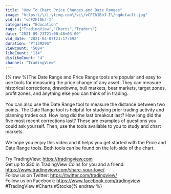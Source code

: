 ```yaml
---
title: "How To Chart Price Changes and Date Ranges"
image: "https:\/\/i.ytimg.com\/vi\/vCFZh1BbJ-I\/hqdefault.jpg"
vid_id: "vCFZh1BbJ-I"
categories: "Education"
tags: ["TradingView","Charts","Traders"]
date: "2021-09-23T21:08:48+03:00"
vid_date: "2021-04-07T21:17:59Z"
duration: "PT13M29S"
viewcount: "5084"
likeCount: "114"
dislikeCount: "4"
channel: "TradingView"
---
```

{% raw %}The Date Range and Price Range tools are popular and easy to use tools for measuring the price change of any asset. They can measure historical corrections, drawdowns, bull markets, bear markets, target zones, profit zones, and anything else you can think of in trading.<br /><br />You can also use the Date Range tool to measure the distance between two points. The Date Range tool is helpful for studying prior trading activity and planning trades out. How long did the last breakout last? How long did the five most recent corrections last? These are examples of questions you could ask yourself. Then, use the tools available to you to study and chart markets.<br /><br />We hope you enjoy this video and it helps you get started with the Price and Date Range tools. Both tools can be found on the left-side of the chart. <br /><br />Try TradingView: <a rel="nofollow" target="blank" href="https://tradingview.com">https://tradingview.com</a><br />Get up to $30 in TradingView Coins for you and a friend: <a rel="nofollow" target="blank" href="https://www.tradingview.com/share-your-love/">https://www.tradingview.com/share-your-love/</a><br />Follow us on Twitter: <a rel="nofollow" target="blank" href="https://twitter.com/tradingview/">https://twitter.com/tradingview/</a> <br />Follow us on Facebook: <a rel="nofollow" target="blank" href="https://www.facebook.com/tradingview">https://www.facebook.com/tradingview</a><br />#TradingView #Charts #Stocks{% endraw %}
